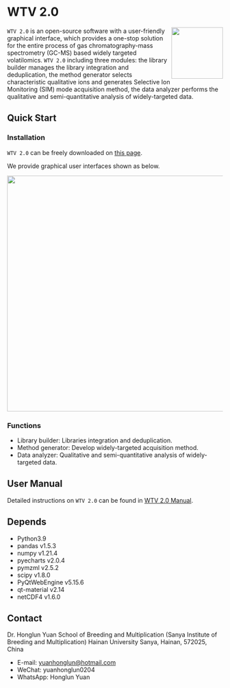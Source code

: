 # WTV 2.0
<img src = "https://github.com/yuanhonglun/WTV_2.0/assets/65593710/b6705639-4ea0-4992-ab3c-c5aa8dd7c501" align="right" width = "120" height = "120">

`WTV 2.0` is an open-source software with a user-friendly graphical interface, which provides a one-stop solution for the entire process of gas chromatography-mass spectrometry (GC-MS) based widely targeted volatilomics. `WTV 2.0` including three modules: the library builder manages the library integration and deduplication, the method generator selects characteristic qualitative ions and generates Selective Ion Monitoring (SIM) mode acquisition method, the data analyzer performs the qualitative and semi-quantitative analysis of widely-targeted data.

## Quick Start
### Installation
`WTV 2.0` can be freely downloaded on [this page](https://github.com/yuanhonglun/WTV_2.0/releases/).

We provide graphical user interfaces shown as below.

<img src = "https://github.com/yuanhonglun/WTV_2.0/assets/65593710/f88ba74a-de47-4e7e-bf9b-89047c754cf5" width = "550" >

### Functions
- Library builder: Libraries integration and deduplication.
- Method generator: Develop widely-targeted acquisition method.
- Data analyzer: Qualitative and semi-quantitative analysis of widely-targeted data.

## User Manual
Detailed instructions on `WTV 2.0` can be found in [WTV 2.0 Manual](https://github.com/yuanhonglun/WTV_2.0/blob/main/WTV_2_manual.pdf).

## Depends
- Python3.9
- pandas v1.5.3
- numpy v1.21.4
- pyecharts v2.0.4
- pymzml v2.5.2
- scipy v1.8.0
- PyQtWebEngine v5.15.6
- qt-material v2.14
- netCDF4 v1.6.0

## Contact
Dr. Honglun Yuan
School of Breeding and Multiplication (Sanya Institute of Breeding and Multiplication)
Hainan University
Sanya, Hainan, 572025, China
- E-mail: yuanhonglun@hotmail.com
- WeChat: yuanhonglun0204
- WhatsApp: Honglun Yuan